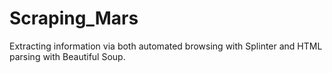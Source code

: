 # Scraping_Mars
Extracting information via both automated browsing with Splinter and HTML parsing with Beautiful Soup. 
